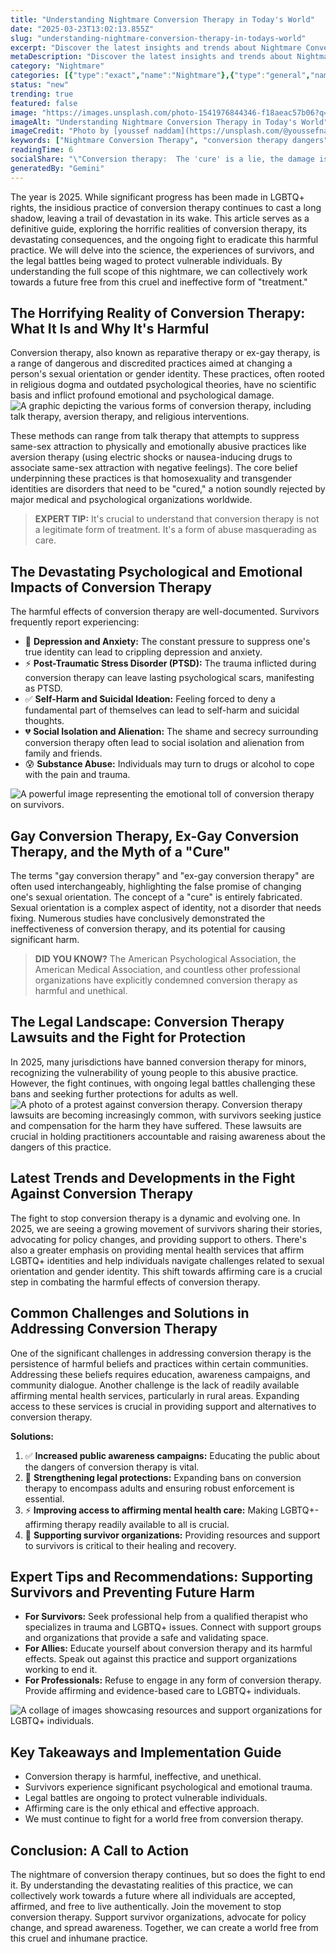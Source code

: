 ```yaml
---
title: "Understanding Nightmare Conversion Therapy in Today's World"
date: "2025-03-23T13:02:13.855Z"
slug: "understanding-nightmare-conversion-therapy-in-todays-world"
excerpt: "Discover the latest insights and trends about Nightmare Conversion Therapy. This comprehensive guide covers everything you need to know about Nightmare Conversion Therapy in 2025."
metaDescription: "Discover the latest insights and trends about Nightmare Conversion Therapy. This comprehensive guide covers everything you need to know about Nightmare Con..."
category: "Nightmare"
categories: [{"type":"exact","name":"Nightmare"},{"type":"general","name":"Mental Health"},{"type":"medium","name":"LGBTQ+ Issues"},{"type":"specific","name":"Reparative Therapy"},{"type":"niche","name":"Religious Practices"}]
status: "new"
trending: true
featured: false
image: "https://images.unsplash.com/photo-1541976844346-f18aeac57b06?q=85&w=1200&fit=max&fm=webp&auto=compress"
imageAlt: "Understanding Nightmare Conversion Therapy in Today's World"
imageCredit: "Photo by [youssef naddam](https://unsplash.com/@youssefnaddam) on Unsplash"
keywords: ["Nightmare Conversion Therapy", "conversion therapy dangers", "gay conversion therapy", "ex-gay conversion therapy", "harmful effects of conversion therapy", "conversion therapy trauma", "is conversion therapy effective?", "conversion therapy lawsuits", "stop conversion therapy", "conversion therapy near me"]
readingTime: 6
socialShare: "\"Conversion therapy:  The 'cure' is a lie, the damage is real. Let's fight for a future where all identities are celebrated, not condemned.\""
generatedBy: "Gemini"
---
```




The year is 2025.  While significant progress has been made in LGBTQ+ rights, the insidious practice of conversion therapy continues to cast a long shadow, leaving a trail of devastation in its wake.  This article serves as a definitive guide, exploring the horrific realities of conversion therapy, its devastating consequences, and the ongoing fight to eradicate this harmful practice.  We will delve into the science, the experiences of survivors, and the legal battles being waged to protect vulnerable individuals.  By understanding the full scope of this nightmare, we can collectively work towards a future free from this cruel and ineffective form of "treatment."

## The Horrifying Reality of Conversion Therapy: What It Is and Why It's Harmful

Conversion therapy, also known as reparative therapy or ex-gay therapy, is a range of dangerous and discredited practices aimed at changing a person's sexual orientation or gender identity.  These practices, often rooted in religious dogma and outdated psychological theories, have no scientific basis and inflict profound emotional and psychological damage.  ![A graphic depicting the various forms of conversion therapy, including talk therapy, aversion therapy, and religious interventions.](https://images.unsplash.com/photo-1581333100576-b73befd79a9b?q=85&w=1200&fit=max&fm=webp&auto=compress)

These methods can range from talk therapy that attempts to suppress same-sex attraction to physically and emotionally abusive practices like aversion therapy (using electric shocks or nausea-inducing drugs to associate same-sex attraction with negative feelings).  The core belief underpinning these practices is that homosexuality and transgender identities are disorders that need to be "cured," a notion soundly rejected by major medical and psychological organizations worldwide.

> **EXPERT TIP:**  It's crucial to understand that conversion therapy is not a legitimate form of treatment.  It's a form of abuse masquerading as care.

## The Devastating Psychological and Emotional Impacts of Conversion Therapy

The harmful effects of conversion therapy are well-documented.  Survivors frequently report experiencing:

* 🔑 **Depression and Anxiety:**  The constant pressure to suppress one's true identity can lead to crippling depression and anxiety.
* ⚡ **Post-Traumatic Stress Disorder (PTSD):**  The trauma inflicted during conversion therapy can leave lasting psychological scars, manifesting as PTSD.
* ✅ **Self-Harm and Suicidal Ideation:**  Feeling forced to deny a fundamental part of themselves can lead to self-harm and suicidal thoughts.
* 💔 **Social Isolation and Alienation:**  The shame and secrecy surrounding conversion therapy often lead to social isolation and alienation from family and friends.
* 😰 **Substance Abuse:**  Individuals may turn to drugs or alcohol to cope with the pain and trauma.

![A powerful image representing the emotional toll of conversion therapy on survivors.](https://images.unsplash.com/photo-1541976844346-f18aeac57b06?q=85&w=1200&fit=max&fm=webp&auto=compress)

##  Gay Conversion Therapy, Ex-Gay Conversion Therapy, and the Myth of a "Cure"

The terms "gay conversion therapy" and "ex-gay conversion therapy" are often used interchangeably, highlighting the false promise of changing one's sexual orientation.  The concept of a "cure" is entirely fabricated.  Sexual orientation is a complex aspect of identity, not a disorder that needs fixing.  Numerous studies have conclusively demonstrated the ineffectiveness of conversion therapy, and its potential for causing significant harm.

> **DID YOU KNOW?**  The American Psychological Association, the American Medical Association, and countless other professional organizations have explicitly condemned conversion therapy as harmful and unethical.

## The Legal Landscape: Conversion Therapy Lawsuits and the Fight for Protection

In 2025, many jurisdictions have banned conversion therapy for minors, recognizing the vulnerability of young people to this abusive practice.  However, the fight continues, with ongoing legal battles challenging these bans and seeking further protections for adults as well.  ![A photo of a protest against conversion therapy.](https://images.unsplash.com/photo-1519823551278-64ac92734fb1?q=85&w=1200&fit=max&fm=webp&auto=compress)  Conversion therapy lawsuits are becoming increasingly common, with survivors seeking justice and compensation for the harm they have suffered.  These lawsuits are crucial in holding practitioners accountable and raising awareness about the dangers of this practice.

##  Latest Trends and Developments in the Fight Against Conversion Therapy

The fight to stop conversion therapy is a dynamic and evolving one.  In 2025, we are seeing a growing movement of survivors sharing their stories, advocating for policy changes, and providing support to others.  There's also a greater emphasis on providing mental health services that affirm LGBTQ+ identities and help individuals navigate challenges related to sexual orientation and gender identity.  This shift towards affirming care is a crucial step in combating the harmful effects of conversion therapy.

##  Common Challenges and Solutions in Addressing Conversion Therapy

One of the significant challenges in addressing conversion therapy is the persistence of harmful beliefs and practices within certain communities.  Addressing these beliefs requires education, awareness campaigns, and community dialogue.  Another challenge is the lack of readily available affirming mental health services, particularly in rural areas.  Expanding access to these services is crucial in providing support and alternatives to conversion therapy.

**Solutions:**

1.  ✅ **Increased public awareness campaigns:**  Educating the public about the dangers of conversion therapy is vital.
2.  🔑 **Strengthening legal protections:**  Expanding bans on conversion therapy to encompass adults and ensuring robust enforcement is essential.
3.  ⚡ **Improving access to affirming mental health care:**  Making LGBTQ+-affirming therapy readily available to all is crucial.
4.  🌟 **Supporting survivor organizations:**  Providing resources and support to survivors is critical to their healing and recovery.

## Expert Tips and Recommendations: Supporting Survivors and Preventing Future Harm

* **For Survivors:** Seek professional help from a qualified therapist who specializes in trauma and LGBTQ+ issues.  Connect with support groups and organizations that provide a safe and validating space.
* **For Allies:** Educate yourself about conversion therapy and its harmful effects.  Speak out against this practice and support organizations working to end it.
* **For Professionals:**  Refuse to engage in any form of conversion therapy.  Provide affirming and evidence-based care to LGBTQ+ individuals.

![A collage of images showcasing resources and support organizations for LGBTQ+ individuals.](https://images.unsplash.com/photo-1619234103666-54785fa47540?q=85&w=1200&fit=max&fm=webp&auto=compress)

## Key Takeaways and Implementation Guide

* Conversion therapy is harmful, ineffective, and unethical.
* Survivors experience significant psychological and emotional trauma.
* Legal battles are ongoing to protect vulnerable individuals.
* Affirming care is the only ethical and effective approach.
* We must continue to fight for a world free from conversion therapy.

## Conclusion:  A Call to Action

The nightmare of conversion therapy continues, but so does the fight to end it.  By understanding the devastating realities of this practice, we can collectively work towards a future where all individuals are accepted, affirmed, and free to live authentically.  Join the movement to stop conversion therapy.  Support survivor organizations, advocate for policy change, and spread awareness.  Together, we can create a world free from this cruel and inhumane practice.

